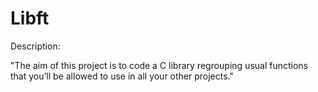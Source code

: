 # Libft

Description:

"The aim of this project is to code a C library regrouping usual functions that you’ll be allowed to use in all your other projects."